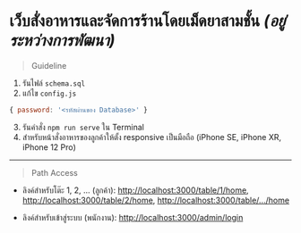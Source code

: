 # เว็บสั่งอาหารและจัดการร้านโดยเม็ดยาสามชั้น *(อยู่ระหว่างการพัฒนา)*
> Guideline
1. รันไฟล์ `schema.sql`
2. แก้ไข `config.js`
```javascript
{ password: '<รหัสผ่านของ Database>' }
```
3. รันคำสั่ง `npm run serve` ใน Terminal
4. สำหรับหน้าสั่งอาหารของลูกค้าให้ตั้ง responsive เป็นมือถือ (iPhone SE, iPhone XR, iPhone 12 Pro)
---
> Path Access
* ลิงค์สำหรับโต๊ะ 1, 2, ... (ลูกค้า): [http://localhost:3000/table/1/home](http://localhost:3000/table/1/home), [http://localhost:3000/table/2/home](http://localhost:3000/table/2/home), [http://localhost:3000/table/.../home](http://localhost:3000/table/.../home) <br>

* ลิงค์สำหรับเข้าสู่ระบบ (พนักงาน): [http://localhost:3000/admin/login](http://localhost:3000/admin/login)